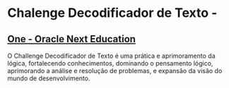 <h1> Chalenge Decodificador de Texto -  </h1>
<h2> <a href="https://www.oracle.com/br/education/oracle-next-education/">One - Oracle Next Education</a></h2>
<p>O Challenge Decodificador de Texto é uma prática e aprimoramento da lógica, fortalecendo conhecimentos, dominando o pensamento lógico, aprimorando a análise e resolução de problemas, e expansão da visão do mundo de desenvolvimento. </p>
